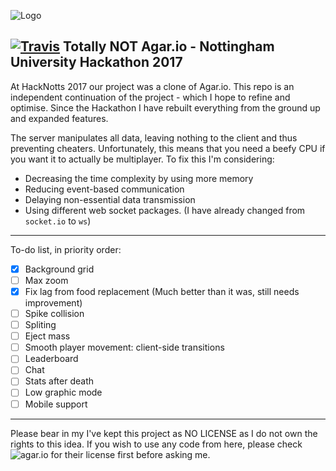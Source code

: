 ![Logo](https://github.com/jauntum/TotallyNotAgario/blob/master/NottHackApp/public/images/TNA.png "Logo")

## [![Travis](https://travis-ci.org/jauntum/TotallyNotAgario.svg)](https://travis-ci.org/jauntum/TotallyNotAgario) Totally NOT Agar.io - Nottingham University Hackathon 2017

At HackNotts 2017 our project was a clone of Agar.io.
This repo is an independent continuation of the project - which I hope to refine and optimise.
Since the Hackathon I have rebuilt everything from the ground up and expanded features.

The server manipulates all data, leaving nothing to the client and thus preventing cheaters. 
Unfortunately, this means that you need a beefy CPU if you want it to actually be multiplayer.
To fix this I'm considering:
- Decreasing the time complexity by using more memory
- Reducing event-based communication
- Delaying non-essential data transmission
- Using different web socket packages. (I have already changed from `socket.io` to `ws`)

----
To-do list, in priority order:
- [x] Background grid
- [ ] Max zoom
- [x] Fix lag from food replacement (Much better than it was, still needs improvement)
- [ ] Spike collision
- [ ] Spliting
- [ ] Eject mass
- [ ] Smooth player movement: client-side transitions
- [ ] Leaderboard
- [ ] Chat
- [ ] Stats after death
- [ ] Low graphic mode
- [ ] Mobile support

----

Please bear in my I've kept this project as NO LICENSE as I do not own the rights to this idea. 
If you wish to use any code from here, please check ![agar.io](http://agar.io) for their license first before asking me. 
